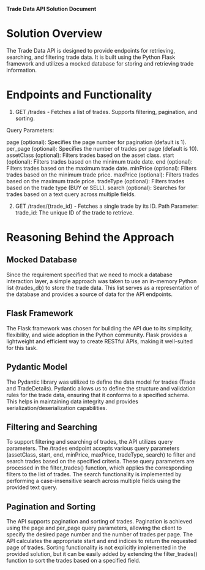 **Trade Data API Solution Document**

# Solution Overview
The Trade Data API is designed to provide endpoints for retrieving, searching, and filtering trade data. It is built using the Python Flask framework and utilizes a mocked database for storing and retrieving trade information.

# Endpoints and Functionality
1. GET /trades - Fetches a list of trades. Supports filtering, pagination, and sorting.

Query Parameters:

page (optional): Specifies the page number for pagination (default is 1).
per_page (optional): Specifies the number of trades per page (default is 10).
assetClass (optional): Filters trades based on the asset class.
start (optional): Filters trades based on the minimum trade date.
end (optional): Filters trades based on the maximum trade date.
minPrice (optional): Filters trades based on the minimum trade price.
maxPrice (optional): Filters trades based on the maximum trade price.
tradeType (optional): Filters trades based on the trade type (BUY or SELL).
search (optional): Searches for trades based on a text query across multiple fields.

2. GET /trades/{trade_id} - Fetches a single trade by its ID.
Path Parameter:
trade_id: The unique ID of the trade to retrieve.

# Reasoning Behind the Approach

## Mocked Database
Since the requirement specified that we need to mock a database interaction layer, a simple approach was taken to use an in-memory Python list (trades_db) to store the trade data. This list serves as a representation of the database and provides a source of data for the API endpoints.

## Flask Framework
The Flask framework was chosen for building the API due to its simplicity, flexibility, and wide adoption in the Python community. Flask provides a lightweight and efficient way to create RESTful APIs, making it well-suited for this task.

## Pydantic Model
The Pydantic library was utilized to define the data model for trades (Trade and TradeDetails). Pydantic allows us to define the structure and validation rules for the trade data, ensuring that it conforms to a specified schema. This helps in maintaining data integrity and provides serialization/deserialization capabilities.

## Filtering and Searching
To support filtering and searching of trades, the API utilizes query parameters. The /trades endpoint accepts various query parameters (assetClass, start, end, minPrice, maxPrice, tradeType, search) to filter and search trades based on the specified criteria. These query parameters are processed in the filter_trades() function, which applies the corresponding filters to the list of trades. The search functionality is implemented by performing a case-insensitive search across multiple fields using the provided text query.

## Pagination and Sorting
The API supports pagination and sorting of trades. Pagination is achieved using the page and per_page query parameters, allowing the client to specify the desired page number and the number of trades per page. The API calculates the appropriate start and end indices to return the requested page of trades. Sorting functionality is not explicitly implemented in the provided solution, but it can be easily added by extending the filter_trades() function to sort the trades based on a specified field.

